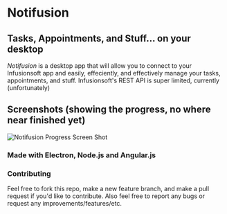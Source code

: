 # Notifusion

## Tasks, Appointments, and Stuff... on your desktop

*Notifusion* is a desktop app that will allow you to connect to your Infusionsoft app and easily, effeciently, and effectively manage your tasks, appointments, and stuff. Infusionsoft's REST API is super limited, currently (unfortunately)

## Screenshots (showing the progress, no where near finished yet)

![Notifusion Progress Screen Shot](https://dl.dropboxusercontent.com/s/g0s0sj6uvzjmksc/3E40B5BD-6E97-44E7-837C-2136412DC9EB-995-00003FE2C10B9C36.gif?dl=0)

### Made with Electron, Node.js and Angular.js

### Contributing

Feel free to fork this repo, make a new feature branch, and make a pull request if you'd like to contribute. Also feel free to report any bugs or request any improvements/features/etc.
